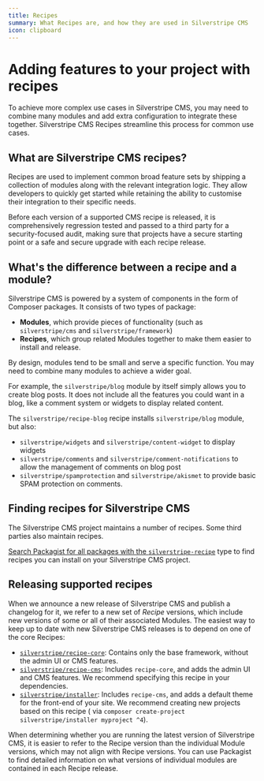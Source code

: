 ```yaml
---
title: Recipes
summary: What Recipes are, and how they are used in Silverstripe CMS
icon: clipboard
---
```


# Adding features to your project with recipes

To achieve more complex use cases in Silverstripe CMS, you may need to combine many modules and add extra configuration to integrate these together. Silverstripe CMS Recipes streamline this process for common use cases.

## What are Silverstripe CMS recipes?

Recipes are used to implement common broad feature sets by shipping a collection of modules along with the relevant integration logic. They allow developers to quickly get started while retaining the ability to customise their integration to their specific needs.

Before each version of a supported CMS recipe is released, it is comprehensively regression tested and passed to a third party for a security-focused audit, making sure that projects have a secure starting point or a safe and secure upgrade with each recipe release.

## What's the difference between a recipe and a module?

Silverstripe CMS is powered by a system of components in the form of Composer packages. It consists of two types of package:

- **Modules**, which provide pieces of functionality (such as `silverstripe/cms` and `silverstripe/framework`)
- **Recipes**, which group related Modules together to make them easier to install and release.

By design, modules tend to be small and serve a specific function. You may need to combine many modules to achieve a wider goal.

For example, the `silverstripe/blog` module by itself simply allows you to create blog posts. It does not include all the features you could want in a blog, like a comment system or widgets to display related content.

The `silverstripe/recipe-blog` recipe installs `silverstripe/blog` module, but also:

- `silverstripe/widgets` and `silverstripe/content-widget` to display widgets
- `silverstripe/comments` and `silverstripe/comment-notifications` to allow the management of comments on blog post
- `silverstripe/spamprotection` and `silverstripe/akismet` to provide basic SPAM protection on comments.

## Finding recipes for Silverstripe CMS

The Silverstripe CMS project maintains a number of recipes. Some third parties also maintain recipes.

[Search Packagist for all packages with the `silverstripe-recipe`](https://packagist.org/?query=silverstripe&type=silverstripe-recipe) type to find recipes you can install on your Silverstripe CMS project.

## Releasing supported recipes

When we announce a new release of Silverstripe CMS and publish a changelog for it, we refer to a new set of *Recipe* versions, which include new versions of some or all of their associated Modules. The easiest way to keep up to date with new Silverstripe CMS releases is to depend on one of the core Recipes:

- [`silverstripe/recipe-core`](https://packagist.org/packages/silverstripe/recipe-core): Contains only the base
  framework, without the admin UI or CMS features.
- [`silverstripe/recipe-cms`](https://packagist.org/packages/silverstripe/recipe-cms): Includes `recipe-core`, and adds
  the admin UI and CMS features. We recommend specifying this recipe in your dependencies.
- [`silverstripe/installer`](https://packagist.org/packages/silverstripe/installer): Includes `recipe-cms`, and adds a
  default theme for the front-end of your site. We recommend creating new projects based on this recipe (
  via `composer create-project silverstripe/installer myproject ^4`).

When determining whether you are running the latest version of Silverstripe CMS, it is easier to refer to the Recipe
version than the individual Module versions, which may not align with Recipe versions. You can use Packagist to find
detailed information on what versions of individual modules are contained in each Recipe release.
